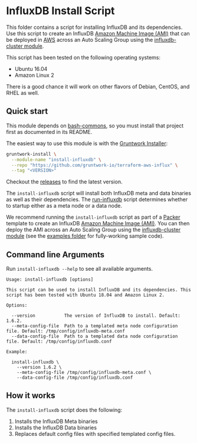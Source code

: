 # InfluxDB Install Script

This folder contains a script for installing InfluxDB and its dependencies. Use this script to create an
InfluxDB [Amazon Machine Image (AMI)](http://docs.aws.amazon.com/AWSEC2/latest/UserGuide/AMIs.html) that can be
deployed in [AWS](https://aws.amazon.com/) across an Auto Scaling Group using the [influxdb-cluster
module](https://github.com/gruntwork-io/terraform-aws-influx/tree/master/modules/influxdb-cluster).

This script has been tested on the following operating systems:

* Ubuntu 16.04
* Amazon Linux 2

There is a good chance it will work on other flavors of Debian, CentOS, and RHEL as well.

## Quick start

This module depends on [bash-commons](https://github.com/gruntwork-io/bash-commons), so you must install that project
first as documented in its README.

The easiest way to use this module is with the [Gruntwork Installer](https://github.com/gruntwork-io/gruntwork-installer):

```bash
gruntwork-install \
  --module-name "install-influxdb" \
  --repo "https://github.com/gruntwork-io/terraform-aws-influx" \
  --tag "<VERSION>"
```  

Checkout the [releases](https://github.com/gruntwork-io/terraform-aws-influx/releases) to find the latest version.

The `install-influxdb` script will install both InfluxDB meta and data binaries as well as their dependencies.
The [run-influxdb](https://github.com/gruntwork-io/terraform-aws-influx/tree/master/modules/run-influxdb/bin)
script determines whether to startup either as a meta node or a data node.

We recommend running the `install-influxdb` script as part of a [Packer](https://www.packer.io/) template to 
create an InfluxDB [Amazon Machine Image (AMI)](http://docs.aws.amazon.com/AWSEC2/latest/UserGuide/AMIs.html).
You can then deploy the AMI across an Auto Scaling Group using the [influxdb-cluster 
module](https://github.com/gruntwork-io/terraform-aws-influx/tree/master/modules/influxdb-cluster) (see the 
[examples folder](https://github.com/gruntwork-io/terraform-aws-influx/tree/master/examples) for fully-working sample code).

## Command line Arguments

Run `install-influxdb --help` to see all available arguments.

```
Usage: install-influxdb [options]

This script can be used to install InfluxDB and its dependencies. This script has been tested with Ubuntu 18.04 and Amazon Linux 2.

Options:

  --version           The version of InfluxDB to install. Default: 1.6.2.
  --meta-config-file  Path to a templated meta node configuration file. Default: /tmp/config/influxdb-meta.conf
  --data-config-file  Path to a templated data node configuration file. Default: /tmp/config/influxdb.conf

Example:

  install-influxdb \
    --version 1.6.2 \
    --meta-config-file /tmp/config/influxdb-meta.conf \
    --data-config-file /tmp/config/influxdb.conf
```

## How it works

The `install-influxdb` script does the following:

1. Installs the InfluxDB Meta binaries
1. Installs the InfluxDB Data binaries
1. Replaces default config files with specified templated config files.
